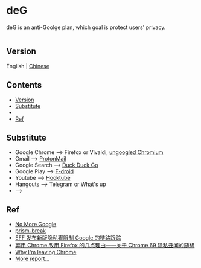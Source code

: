 # deG

deG is an anti-Goolge plan, which goal is protect users' privacy.

![]()

## Version

English | [Chinese](https://github.com/i0Ek3/deG/blob/master/README_cn.md?1538876440461)


## Contents

* [Version](#version)
* [Substitute](#substitute)
* []()
* [Ref](#ref)


## Substitute

- Google Chrome --> Firefox or Vivaldi, [ungoogled Chromium](https://github.com/Eloston/ungoogled-chromium)
- Gmail --> [ProtonMail](https://protonmail.com/)
- Google Search --> [Duck Duck Go](https://duckduckgo.com/)
- Google Play --> [F-droid](https://f-droid.org/en/)
- Youtube --> [Hooktube](https://hooktube.com/)
- Hangouts --> Telegram or What's up
- --> []()





## Ref

- [No More Google](https://nomoregoogle.com/?ref=appinn)
- [prism-break](https://prism-break.org/en/)
- [EFF 发布新版隐私獾限制 Google 的链路跟踪](https://www.solidot.org/story?sid=58136)
- [弃用 Chrome 改用 Firefox 的几点理由——关于 Chrome 69 隐私丑闻的随想](https://program-think.blogspot.com/2018/09/Why-You-Should-Switch-from-Chrome-to-Firefox.html)
- [Why I'm leaving Chrome](https://blog.cryptographyengineering.com/2018/09/23/why-im-leaving-chrome/)
- [More report...](https://github.com/i0Ek3/deG/blob/master/report.md)

